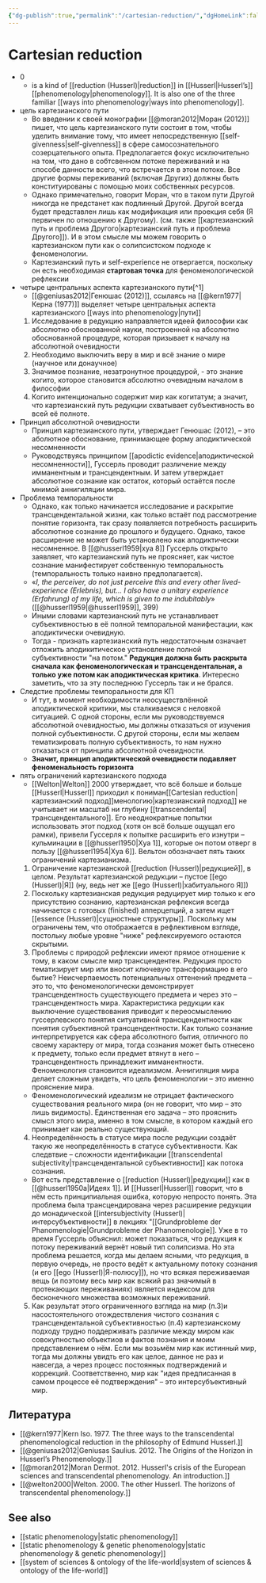 ```yaml
---
{"dg-publish":true,"permalink":"/cartesian-reduction/","dgHomeLink":false,"dgPassFrontmatter":false}
---
```


# Cartesian reduction
- 0
	- is a kind of [[reduction (Husserl)|reduction]] in [[Husserl|Husserl’s]] [[phenomenology|phenomenology]]. It is also one of the three familiar [[ways into phenomenology|ways into phenomenology]]. 
- цель картезианского пути
	- Во введении к своей монографии [[@moran2012|Моран (2012)]] пишет, что цель картезианского пути состоит в том, чтобы уделить внимание тому, что имеет непосредственную [[self-givenness|self-givenness]] в сфере самосознательного созерцательного опыта. Предполагается фокус исключительно на том, что дано в собтсвенном потоке переживаний и на способе данности всего, что встречается в этом потоке. Все другие формы переживаний (включая Других) должны быть конституированы с помощью моих собственных ресурсов.
	- Однако примечательно, говорит Моран, что в таком пути Другой никогда не предстанет как подлинный Другой. Другой всегда будет представлен лишь как модификация или проекция себя (Я первичен по отношению к Другому). (см. также [[картезианский путь и проблема Другого|картезианский путь и проблема Другого]]). И в этом смысле мы можем говорить о картезианском пути как о солипсистском подходе к феноменологии.
	- Картезианский путь и self-experience не отвергается, поскольку он есть необходимая **стартовая точка** для феноменологической рефлексии
- четыре центральных аспекта картезианского пути[^1]
	- [[@geniusas2012|Генюшас (2012)]], ссылаясь на [[@kern1977|Керна (1977)]] выделяет четыре центральных аспекта картезианского [[ways into phenomenology|пути]]
	1. Исследование в редукцию направляется идеей философии как абсолютно обоснованной науки, построенной на абсолютно обоснованной процедуре, которая призывает к началу на абсолютной очевидности
	2. Необходимо выключить веру в мир и всё знание о мире (научное или донаучное)
	3. Значимое познание, незатронутное процедурой, - это знание когито, которое становится абсолютно очевидным началом в философии
	4. Когито интенционально содержит мир как когитатум; а значит, что картезианский путь редукции схватывает субъективность во всей её полноте.
- Принцип абсолютной очевидности
	- Принцип картезианского пути, утверждает Генюшас (2012), – это аболютное обоснование, принимающее форму аподиктической несомненности
	- Руководствуясь принципом [[apodictic evidence|аподиктической несомненности]], Гуссерль проводит различение между имманентным и трансцендентным. И затем утверждает абсолютное сознание как остаток, который остаётся после мнимой аннигиляции мира. 
- Проблема темпоральности
	- Однако, как только начинается исследование и раскрытие трансцендентальной жизни, как только встаёт под рассмотрение понятие горизонта, так сразу появляется потребность расширить абсолютное сознание до прошлого и будущего. Однако, такое расширение не может быть установлено как аподиктически несомненное. В [[@husserl1959|хуа 8]] Гуссерль открыто заявляет, что картезианский путь не проясняет, как чистое сознание манифестирует собственную темпоральность (темпоральность только наивно предполагается).
	- «*I, the perceiver, do not just perceive this and every other lived-experience (Erlebnis), but… I also have a unitary experience (Erfahrung) of my life, which is given to me indubitably*» ([[@husserl1959|@husserl1959]], 399)
	- Иными словами картезианский путь не устанавливает субъективностью в её полной темпоральной манифестации, как аподиктически очевидную.
	- Тогда - признать картезианский путь недостаточным означает отложить аподикитическое установление полной субъективности "на потом." **Редукция должна быть раскрыта сначала как феноменологическая и трансцендентальная, а только уже потом как аподиктическая критика**. Интересно заметить, что за эту последнюю Гуссерль так и не брался.
- Следстие проблемы темпоральности для КП
	- И тут, в момент необходимости неосуществлённой аподиктической критики, мы сталкиваемся с неловкой ситуацией. С одной стороны, если мы руководствуемся абсолютной очевидностью, мы должны отказаться от изучения полной субъективности. С другой стороны, если мы желаем тематизировать полную субъективность, то нам нужно отказаться от принципа абсолютной очевидности.
	- **Значит, принцип аподиктической очевидности подавляет феноменальность горизонта**
- пять ограничений картезианского подхода
	- [[Welton|Welton]] 2000 утверждает, что всё больше и больше [[Husserl|Husserl]] приходил к пониман[[Cartesian reduction|картезианский подход]]менологию|картезианский подход]] не учитывает ни масштаб ни глубину [[transcendental|трансцендентального]].  Его неоднократные попытки использовать этот подход (хотя он всё больше ощущал его рамки), привели Гуссерля к попытке расширить его изнутри – кульминации в [[@husserl1950|Хуа 1]], которые он потом отверг в пользу [[@husserl1954|Хуа 6]]. Вельтон обозначает пять таких ограничений картезианизма.
	1. Ограничение картезианской [[reduction (Husserl)|редукцией]], в целом. Результат картезианской редукции – пустое [[ego (Husserl)|Я]] (ну, ведь нет же [[ego (Husserl)|хабитуального Я]])
	2. Поскольку картезианская редукция редуцирует мир только к его присутствию сознанию, картезианская рефлексия всегда начинается с готовых (finished) апперцепций, а затем ищет [[essence (Husserl)|сущностные структуры]]. Поскольку мы ограничены тем, что отображается в рефлективном взгляде, постольку любые уровне "ниже" рефлексируемого остаются скрытыми.
	3. Проблемы с природой рефлексии имеют прямое отношение к тому, в каком смысле мир трансцендентен. Редукция просто тематизирует мир или вносит ключевую трансформацию в его бытие? Неисчерпаемость потенциальных оттенений предмета – это то, что феноменологически демонстрирует трансцендентность существующего предмета и через это – трансцендентность мира. Характеристика редукции как выключение существования приводит к переосмыслению гуссерлевского понятия ситуативной трансцендентности как понятия субъективной трансцендентности. Как только сознание интерпретируется как сфера абсолютного бытия, отличного по своему характеру от мира, тогда сознания может быть отнесено к предмету, только если предмет втянут в него – трансцендентность принадлежит имманентности. Феноменология становится идеализмом. Аннигиляция мира делает сложным увидеть, что цель феноменологии – это именно прояснение мира. 
	- Феноменологический идеализм не отрицает фактического существования реального мира (он не говорит, что мир – это лишь видимость). Единственная его задача – это прояснить смысл этого мира, именно в том смысле, в котором каждый его принимает как реально существующий. 
	4. Неопределённость в статусе мира после редукции создаёт такую же неопределённость в статусе субъективности. Как следвтвие – сложности идентификации [[transcendental subjectivity|трансцендентальной субъективности]] как потока сознания.
	- Вот есть представление о [[reduction (Husserl)|редукции]] как в [[@husserl1950a|Идеях 1]]. И [[Husserl|Husserl]] говорит, что в нём есть принципиальная ошибка, которую непросто понять. Эта проблема была трансцендирована через  расширение редукции  до монадической [[intersubjectivity (Husserl)|интерсубъективности]] в лекциях "[[Grundprobleme der Phanomenologie|Grundprobleme der Phanomenologie]]. Уже в то время Гуссерль объяснил: может показаться, что редукция к потоку переживаний вернёт новый тип солипсизма. Но эта проблема решается, когда мы делаем ясными, что редукция, в первую очередь, не просто ведёт к актуальному потоку сознания (и его [[ego (Husserl)|Я-полюсу]]), но что всякая переживаемая вещь (и поэтому весь мир как всякий раз значимый в протекающих переживаниях) является индексом для бесконечного множества возможных переживаний.
	5. Как результат этого ограниченного взгляда на мир (п.3)и насостоятельного отождествления чистого сознания с трансцендентальной субъективностью (п.4) картезианскому подходу трудно поддерживать различие между миром как совокупностью объектиов и  фактов познания и моим представлением о нём. Если мы возьмём мир как истинный мир, тогда мы должны увидть его как целое, данное не раз и навсегда, а через процесс постоянных подтверждений и коррекций. Соответственно, мир как "идея предписанная в самом процессе её подтверждения" – это интерсубъективный мир.




## Литература
- [[@kern1977|Kern Iso. 1977. The three ways to the transcendental phenomenological reduction in the philosophy of Edmund Husserl.]]
- [[@geniusas2012|Geniusas Saulius. 2012. The Origins of the Horizon in Husserl’s Phenomenology.]]
- [[@moran2012|Moran Dermot. 2012. Husserl's crisis of the European sciences and transcendental phenomenology. An introduction.]]
- [[@welton2000|Welton. 2000. The other Husserl. The horizons of transcendental phenomenology.]]

## See also
- [[static phenomenology|static phenomenology]]
- [[static phenomenology & genetic phenomenology|static phenomenology & genetic phenomenology]]
- [[system of sciences & ontology of the life-world|system of sciences & ontology of the life-world]]
